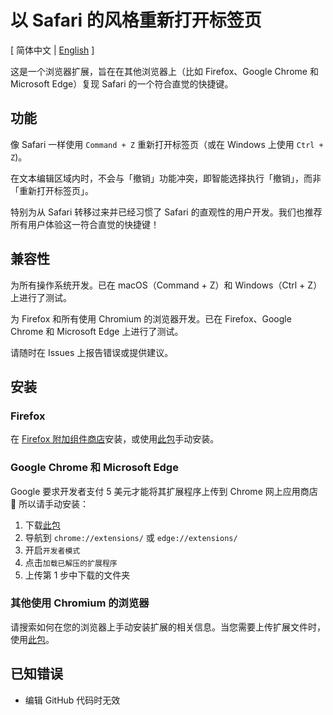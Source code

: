 # 以 Safari 的风格重新打开标签页

\[ 简体中文 | [English](./README.md) \]

这是一个浏览器扩展，旨在在其他浏览器上（比如 Firefox、Google Chrome 和 Microsoft Edge）复现 Safari 的一个符合直觉的快捷键。

## 功能

像 Safari 一样使用 `Command + Z`  重新打开标签页（或在 Windows 上使用 `Ctrl + Z`)。

在文本编辑区域内时，不会与「撤销」功能冲突，即智能选择执行「撤销」，而非「重新打开标签页」。

特别为从 Safari 转移过来并已经习惯了 Safari 的直观性的用户开发。我们也推荐所有用户体验这一符合直觉的快捷键！

## 兼容性

为所有操作系统开发。已在 macOS（Command + Z）和 Windows（Ctrl + Z）上进行了测试。

为 Firefox 和所有使用 Chromium 的浏览器开发。已在 Firefox、Google Chrome 和 Microsoft Edge 上进行了测试。

请随时在 Issues 上报告错误或提供建议。

## 安装

### Firefox

在 [Firefox 附加组件商店](https://addons.mozilla.org/en-GB/firefox/addon/safari-like-tab-reopener/)安装，或使用[此包](./package%20for%20Firefox)手动安装。

### Google Chrome 和 Microsoft Edge

Google 要求开发者支付 5 美元才能将其扩展程序上传到 Chrome 网上应用商店 🥲 所以请手动安装：

1. 下载[此包](./package%20for%20Chromium)
2. 导航到 `chrome://extensions/` 或 `edge://extensions/`
3. 开启`开发者模式`
4. 点击`加载已解压的扩展程序`
5. 上传第 1 步中下载的文件夹

### 其他使用 Chromium 的浏览器

请搜索如何在您的浏览器上手动安装扩展的相关信息。当您需要上传扩展文件时，使用[此包](./package%20for%20Chromium)。

## 已知错误
- 编辑 GitHub 代码时无效
